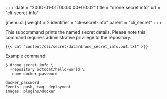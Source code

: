 +++
date = "2000-01-01T00:00:00+00:02"
title = "drone secret info"
url = "cli-secret-info"

[menu.cli]
  weight = 2
  identifier = "cli-secret-info"
  parent = "cli_secret"
+++

This subcommand prints the named secret details. Please note this command requires administrative privilege to the repository.

```text
{{< cat "content/cli/secret/data/drone_secret_info.out.txt" >}}
```

Example command:

```text
$ drone secret info \
  -repository octocat/hello-world \
  -name docker_password

docker_password
Events: push, tag, deployment
Images: plugins/docker
```
